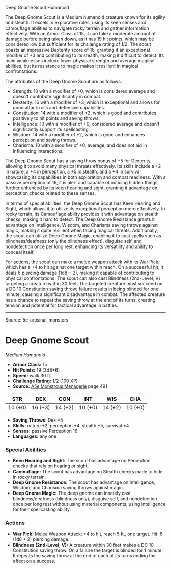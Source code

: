 <MonsterName/>Deep Gnome Scout</MonsterName>
<CreatureType/>Humanoid</CreatureType>

<summary>The Deep Gnome Scout is a Medium humanoid creature known for its agility and stealth. It excels in explorative roles, using its keen senses and camouflage abilities to navigate rocky terrain and gather information effectively. With an Armor Class of 15, it can take a moderate amount of damage before being taken down, as it has 19 hit points, which may be considered low but sufficient for its challenge rating of 1/2. The scout boasts an impressive Dexterity score of 16, granting it an exceptional modifier of +3 and contributing to its stealth, making it difficult to detect. Its main weaknesses include lower physical strength and average magical abilities, but its resistance to magic makes it resilient in magical confrontations.</summary>

<detail>

The attributes of the Deep Gnome Scout are as follows: 
- Strength: 10 with a modifier of +0, which is considered average and doesn't contribute significantly in combat.
- Dexterity: 16 with a modifier of +3, which is exceptional and allows for good attack rolls and defensive capabilities.
- Constitution: 14 with a modifier of +2, which is good and contributes positively to hit points and saving throws.
- Intelligence: 10 with a modifier of +0, considered average and doesn’t significantly support its spellcasting.
- Wisdom: 14 with a modifier of +2, which is good and enhances perception and saving throws.
- Charisma: 10 with a modifier of +0, average, and does not aid in influencing interactions.

The Deep Gnome Scout has a saving throw bonus of +5 for Dexterity, allowing it to avoid many physical threats effectively. Its skills include a +2 in nature, a +4 in perception, a +5 in stealth, and a +4 in survival, showcasing its capabilities in both exploration and combat readiness. With a passive perception of 16, it is alert and capable of noticing hidden things, further enhanced by its keen hearing and sight, granting it advantage on perception checks related to these senses.

In terms of special abilities, the Deep Gnome Scout has Keen Hearing and Sight, which allows it to utilize its exceptional perception more effectively. In rocky terrain, its Camouflage ability provides it with advantage on stealth checks, making it hard to detect. The Deep Gnome Resistance grants it advantage on Intelligence, Wisdom, and Charisma saving throws against magic, making it quite resilient when facing magical threats. Additionally, the scout can utilize Deep Gnome Magic, enabling it to cast spells such as blindness/deafness (only the blindness effect), disguise self, and nondetection once per long rest, enhancing its versatility and ability to conceal itself.

For actions, the scout can make a melee weapon attack with its War Pick, which has a +4 to hit against one target within reach. On a successful hit, it deals 6 piercing damage (1d8 + 2), making it capable of contributing to physical confrontations. The scout can also cast Blindness (2nd-Level; V) targeting a creature within 30 feet. The targeted creature must succeed on a DC 10 Constitution saving throw; failure results in being blinded for one minute, causing a significant disadvantage in combat. The affected creature has a chance to repeat the saving throw at the end of its turns, creating tension and potential for tactical advantage in battles.</detail>



---

Source: 5e_artisinal_monsters

# Deep Gnome Scout

*Medium* *Humanoid*

- **Armor Class:** 15
- **Hit Points:** 19 (3d8+6)
- **Speed:** walk 30 ft.
- **Challenge Rating:** 1/2 (100 XP)
- **Source:** [A5e Monstrous Menagerie](https://enpublishingrpg.com/products/level-up-monstrous-menagerie-a5e) page 491

| STR | DEX | CON | INT | WIS | CHA |
| --- | --- | --- | --- | --- | --- |
| 10 (+0) | 16 (+3) | 14 (+2) | 10 (+0) | 14 (+2) | 10 (+0) |

- **Saving Throws**: Dex +5
- **Skills:** nature +2, perception +4, stealth +5, survival +4
- **Senses:** passive Perception 16
- **Languages:** any one

### Special Abilities

- **Keen Hearing and Sight:** The scout has advantage on Perception checks that rely on hearing or sight.
- **Camouflage:** The scout has advantage on Stealth checks made to hide in rocky terrain.
- **Deep Gnome Resistance:** The scout has advantage on Intelligence, Wisdom, and Charisma saving throws against magic.
- **Deep Gnome Magic:** The deep gnome can innately cast blindness/deafness (blindness only), disguise self, and nondetection once per long rest without using material components, using Intelligence for their spellcasting ability.

### Actions

- **War Pick:** Melee Weapon Attack: +4 to hit, reach 5 ft., one target. Hit: 6 (1d8 + 2) piercing damage.
- **Blindness (2nd-Level; V):** A creature within 30 feet makes a DC 10 Constitution saving throw. On a failure  the target is blinded for 1 minute. It repeats the saving throw at the end of each of its turns  ending the effect on a success.





